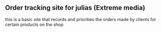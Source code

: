 ## Order tracking site for julias (Extreme media)
this is a basic site that records and priorities the orders made by clients for certain products on the shop
